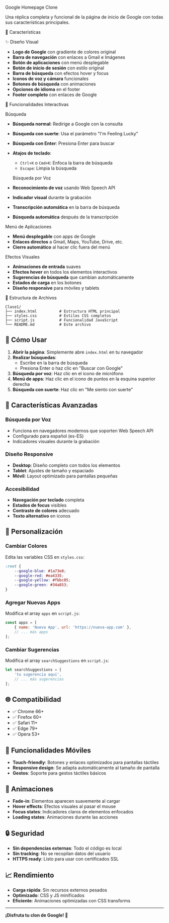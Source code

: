  Google Homepage Clone

Una réplica completa y funcional de la página de inicio de Google con todas sus características principales.

 🚀 Características

 ✨ Diseño Visual
- **Logo de Google** con gradiente de colores original
- **Barra de navegación** con enlaces a Gmail e Imágenes
- **Botón de aplicaciones** con menú desplegable
- **Botón de inicio de sesión** con estilo original
- **Barra de búsqueda** con efectos hover y focus
- **Iconos de voz y cámara** funcionales
- **Botones de búsqueda** con animaciones
- **Opciones de idioma** en el footer
- **Footer completo** con enlaces de Google

 🔧 Funcionalidades Interactivas

 Búsqueda
- **Búsqueda normal**: Redirige a Google con la consulta
- **Búsqueda con suerte**: Usa el parámetro "I'm Feeling Lucky"
- **Búsqueda con Enter**: Presiona Enter para buscar
- **Atajos de teclado**: 
  - `Ctrl+K` o `Cmd+K`: Enfoca la barra de búsqueda
  - `Escape`: Limpia la búsqueda

   Búsqueda por Voz
- **Reconocimiento de voz** usando Web Speech API
- **Indicador visual** durante la grabación
- **Transcripción automática** en la barra de búsqueda
- **Búsqueda automática** después de la transcripción

 Menú de Aplicaciones
- **Menú desplegable** con apps de Google
- **Enlaces directos** a Gmail, Maps, YouTube, Drive, etc.
- **Cierre automático** al hacer clic fuera del menú

 Efectos Visuales
- **Animaciones de entrada** suaves
- **Efectos hover** en todos los elementos interactivos
- **Sugerencias de búsqueda** que cambian automáticamente
- **Estados de carga** en los botones
- **Diseño responsive** para móviles y tablets

 📁 Estructura de Archivos

```
Clase1/
├── index.html          # Estructura HTML principal
├── styles.css          # Estilos CSS completos
├── script.js           # Funcionalidad JavaScript
└── README.md           # Este archivo
```

## 🎯 Cómo Usar

1. **Abrir la página**: Simplemente abre `index.html` en tu navegador
2. **Realizar búsquedas**: 
   - Escribe en la barra de búsqueda
   - Presiona Enter o haz clic en "Buscar con Google"
3. **Búsqueda por voz**: Haz clic en el icono de micrófono
4. **Menú de apps**: Haz clic en el icono de puntos en la esquina superior derecha
5. **Búsqueda con suerte**: Haz clic en "Me siento con suerte"

## 🌟 Características Avanzadas

### Búsqueda por Voz
- Funciona en navegadores modernos que soporten Web Speech API
- Configurado para español (es-ES)
- Indicadores visuales durante la grabación

### Diseño Responsive
- **Desktop**: Diseño completo con todos los elementos
- **Tablet**: Ajustes de tamaño y espaciado
- **Móvil**: Layout optimizado para pantallas pequeñas

### Accesibilidad
- **Navegación por teclado** completa
- **Estados de focus** visibles
- **Contraste de colores** adecuado
- **Texto alternativo** en iconos

## 🔧 Personalización

### Cambiar Colores
Edita las variables CSS en `styles.css`:
```css
:root {
    --google-blue: #1a73e8;
    --google-red: #ea4335;
    --google-yellow: #fbbc05;
    --google-green: #34a853;
}
```

### Agregar Nuevas Apps
Modifica el array `apps` en `script.js`:
```javascript
const apps = [
    { name: 'Nueva App', url: 'https://nueva-app.com' },
    // ... más apps
];
```

### Cambiar Sugerencias
Modifica el array `searchSuggestions` en `script.js`:
```javascript
let searchSuggestions = [
    'tu sugerencia aquí',
    // ... más sugerencias
];
```

## 🌐 Compatibilidad

- ✅ Chrome 66+
- ✅ Firefox 60+
- ✅ Safari 11+
- ✅ Edge 79+
- ✅ Opera 53+

## 📱 Funcionalidades Móviles

- **Touch-friendly**: Botones y enlaces optimizados para pantallas táctiles
- **Responsive design**: Se adapta automáticamente al tamaño de pantalla
- **Gestos**: Soporte para gestos táctiles básicos

## 🎨 Animaciones

- **Fade-in**: Elementos aparecen suavemente al cargar
- **Hover effects**: Efectos visuales al pasar el mouse
- **Focus states**: Indicadores claros de elementos enfocados
- **Loading states**: Animaciones durante las acciones

## 🔒 Seguridad

- **Sin dependencias externas**: Todo el código es local
- **Sin tracking**: No se recopilan datos del usuario
- **HTTPS ready**: Listo para usar con certificados SSL

## 📈 Rendimiento

- **Carga rápida**: Sin recursos externos pesados
- **Optimizado**: CSS y JS minificados
- **Eficiente**: Animaciones optimizadas con CSS transforms

---

**¡Disfruta tu clon de Google! 🎉** 